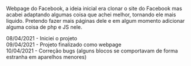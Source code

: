 Webpage do Facebook, a ideia inicial era clonar o site do Facebook mas acabei adaptando algumas coisa que achei melhor, tornando ele mais liquido. Pretendo fazer mais páginas dele e em algum momento adicionar alguma coisa de php e JS nele. 

08/04/2021 - Iniciei o projeto <br>
09/04/2021 - Projeto finalizado como webpage <br>
10/04/2021 - Correção bugs (alguns blocos se comportavam de forma estranha em aparelhos menores) <br>
